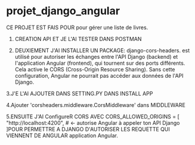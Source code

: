 # projet_django_angular
CE PROJET EST FAIS POUR pour gérer une liste de livres.
1. CREATION  API ET JE L'AI TESTER DANS POSTMAN


2. DEUXIEMENT J'AI INSTALLER UN PACKAGE: django-cors-headers.
est utilisé pour autoriser les échanges entre l'API Django (backend) et l'application Angular (frontend), qui tournent sur des ports différents. Cela active le CORS (Cross-Origin Resource Sharing).
Sans cette configuration, Angular ne pourrait pas accéder aux données de l'API Django.


3.J'E L'AI AJOUTER DANS SETTING.PY DANS INSTALL APP

4.Ajouter 'corsheaders.middleware.CorsMiddleware' 
dans MIDDLEWARE

5.ENSUITE J'AI ConfigureR CORS AVEC CORS_ALLOWED_ORIGINS = [
    "http://localhost:4200",  # <- autorise Angular à appeler ton API Django
]POUR PERMETTRE A DJANGO D'AUTORISER LES REQUETTE QUI VIENNENT DE ANGULAR
application Angular.